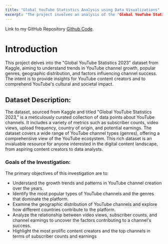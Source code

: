 ```yaml
---
title: "Global YouTube Statistics Analysis using Data Visualizations"
excerpt: "The project involves an analysis of the "Global YouTube Statistics 2023" dataset, where I conducted comprehensive data visualizations to explore trends in YouTube channel growth, content genres, geographic distribution, and monetization aspects. The visualizations aid in understanding subscriber dynamics, viewer engagement, and the platform's cultural influence."
---
```

Link to my GitHub Repository [Github Code](https://github.com/Likhitha-Veganti/data-science-projects/tree/main/YouTube%20Statistics%20Analysis).

# Introduction
This project delves into the "Global YouTube Statistics 2023" dataset from Kaggle, aiming to understand trends in YouTube channel growth, popular genres, geographic distribution, and factors influencing channel success. The intent is to provide insights for YouTube content creators and to comprehend YouTube's cultural and societal impact.

## Dataset Description:
The dataset, sourced from Kaggle and titled "Global YouTube Statistics 2023," is a meticulously curated collection of data points about YouTube channels. It includes a variety of metrics such as subscriber counts, video views, upload frequency, country of origin, and potential earnings. The dataset covers a wide range of YouTube channel types (genres), offering a comprehensive view of the YouTube ecosystem. This rich dataset is an invaluable resource for anyone interested in the digital content landscape, from aspiring content creators to data analysts.

### Goals of the Investigation:
The primary objectives of this investigation are to:
- Understand the growth trends and patterns in YouTube channel creation over the years.
- Identify the most popular types of YouTube channels and the genres that dominate the platform.
- Examine the geographic distribution of YouTube channels and explore how different countries contribute to the platform.
- Analyze the relationship between video views, subscriber counts, and channel earnings to uncover the factors contributing to a channel's success.
- Highlight the most prolific content creators and the top channels in terms of subscriber counts and earnings

